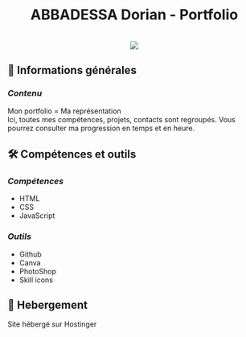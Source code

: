 <div align="center">
<h1>ABBADESSA Dorian - Portfolio</h1>
</div>

<br>
<div align="center">
    <img src="/assets/src/img/bannière github portfolio.png" />
</div>

## 📜 Informations générales

### <i>Contenu</i>
Mon portfolio = Ma représentation<br>
Ici, toutes mes compétences, projets, contacts sont regroupés. Vous pourrez consulter ma progression en temps et en heure.

## 🛠️ Compétences et outils

### <i>Compétences</i>
- HTML
- CSS
- JavaScript

### <i>Outils</i>
- Github
- Canva
- PhotoShop
- Skill icons

## 🌱 Hebergement

Site hébergé sur Hostinger
